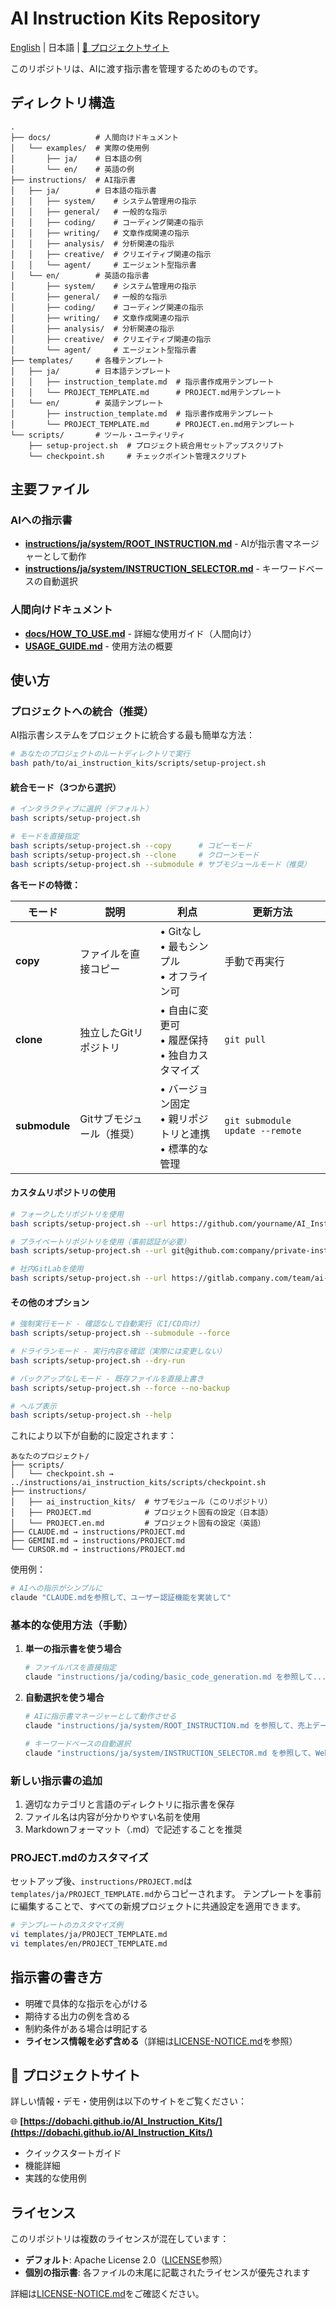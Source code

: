 # AI Instruction Kits Repository

[English](README_en.md) | 日本語 | [📖 プロジェクトサイト](https://dobachi.github.io/AI_Instruction_Kits/)

このリポジトリは、AIに渡す指示書を管理するためのものです。

## ディレクトリ構造

```
.
├── docs/          # 人間向けドキュメント
│   └── examples/  # 実際の使用例
│       ├── ja/    # 日本語の例
│       └── en/    # 英語の例
├── instructions/  # AI指示書
│   ├── ja/        # 日本語の指示書
│   │   ├── system/    # システム管理用の指示
│   │   ├── general/   # 一般的な指示
│   │   ├── coding/    # コーディング関連の指示
│   │   ├── writing/   # 文章作成関連の指示
│   │   ├── analysis/  # 分析関連の指示
│   │   ├── creative/  # クリエイティブ関連の指示
│   │   └── agent/     # エージェント型指示書
│   └── en/        # 英語の指示書
│       ├── system/    # システム管理用の指示
│       ├── general/   # 一般的な指示
│       ├── coding/    # コーディング関連の指示
│       ├── writing/   # 文章作成関連の指示
│       ├── analysis/  # 分析関連の指示
│       ├── creative/  # クリエイティブ関連の指示
│       └── agent/     # エージェント型指示書
├── templates/     # 各種テンプレート
│   ├── ja/        # 日本語テンプレート
│   │   ├── instruction_template.md  # 指示書作成用テンプレート
│   │   └── PROJECT_TEMPLATE.md      # PROJECT.md用テンプレート
│   └── en/        # 英語テンプレート
│       ├── instruction_template.md  # 指示書作成用テンプレート
│       └── PROJECT_TEMPLATE.md      # PROJECT.en.md用テンプレート
└── scripts/       # ツール・ユーティリティ
    ├── setup-project.sh  # プロジェクト統合用セットアップスクリプト
    └── checkpoint.sh     # チェックポイント管理スクリプト
```

## 主要ファイル

### AIへの指示書
- **[instructions/ja/system/ROOT_INSTRUCTION.md](instructions/ja/system/ROOT_INSTRUCTION.md)** - AIが指示書マネージャーとして動作
- **[instructions/ja/system/INSTRUCTION_SELECTOR.md](instructions/ja/system/INSTRUCTION_SELECTOR.md)** - キーワードベースの自動選択

### 人間向けドキュメント
- **[docs/HOW_TO_USE.md](docs/HOW_TO_USE.md)** - 詳細な使用ガイド（人間向け）
- **[USAGE_GUIDE.md](USAGE_GUIDE.md)** - 使用方法の概要

## 使い方

### プロジェクトへの統合（推奨）

AI指示書システムをプロジェクトに統合する最も簡単な方法：

```bash
# あなたのプロジェクトのルートディレクトリで実行
bash path/to/ai_instruction_kits/scripts/setup-project.sh
```

#### 統合モード（3つから選択）

```bash
# インタラクティブに選択（デフォルト）
bash scripts/setup-project.sh

# モードを直接指定
bash scripts/setup-project.sh --copy      # コピーモード
bash scripts/setup-project.sh --clone     # クローンモード
bash scripts/setup-project.sh --submodule # サブモジュールモード（推奨）
```

**各モードの特徴：**

| モード | 説明 | 利点 | 更新方法 |
|--------|------|------|----------|
| **copy** | ファイルを直接コピー | • Gitなし<br>• 最もシンプル<br>• オフライン可 | 手動で再実行 |
| **clone** | 独立したGitリポジトリ | • 自由に変更可<br>• 履歴保持<br>• 独自カスタマイズ | `git pull` |
| **submodule** | Gitサブモジュール（推奨） | • バージョン固定<br>• 親リポジトリと連携<br>• 標準的な管理 | `git submodule update --remote` |

#### カスタムリポジトリの使用

```bash
# フォークしたリポジトリを使用
bash scripts/setup-project.sh --url https://github.com/yourname/AI_Instruction_Kits.git --clone

# プライベートリポジトリを使用（事前認証が必要）
bash scripts/setup-project.sh --url git@github.com:company/private-instructions.git --submodule

# 社内GitLabを使用
bash scripts/setup-project.sh --url https://gitlab.company.com/team/ai-instructions.git --submodule
```

#### その他のオプション

```bash
# 強制実行モード - 確認なしで自動実行（CI/CD向け）
bash scripts/setup-project.sh --submodule --force

# ドライランモード - 実行内容を確認（実際には変更しない）
bash scripts/setup-project.sh --dry-run

# バックアップなしモード - 既存ファイルを直接上書き
bash scripts/setup-project.sh --force --no-backup

# ヘルプ表示
bash scripts/setup-project.sh --help
```

これにより以下が自動的に設定されます：

```
あなたのプロジェクト/
├── scripts/
│   └── checkpoint.sh → ../instructions/ai_instruction_kits/scripts/checkpoint.sh
├── instructions/
│   ├── ai_instruction_kits/  # サブモジュール（このリポジトリ）
│   ├── PROJECT.md            # プロジェクト固有の設定（日本語）
│   └── PROJECT.en.md         # プロジェクト固有の設定（英語）
├── CLAUDE.md → instructions/PROJECT.md
├── GEMINI.md → instructions/PROJECT.md
└── CURSOR.md → instructions/PROJECT.md
```

使用例：
```bash
# AIへの指示がシンプルに
claude "CLAUDE.mdを参照して、ユーザー認証機能を実装して"
```

### 基本的な使用方法（手動）

1. **単一の指示書を使う場合**
   ```bash
   # ファイルパスを直接指定
   claude "instructions/ja/coding/basic_code_generation.md を参照して..."
   ```

2. **自動選択を使う場合**
   ```bash
   # AIに指示書マネージャーとして動作させる
   claude "instructions/ja/system/ROOT_INSTRUCTION.md を参照して、売上データを分析してレポートを作成"
   
   # キーワードベースの自動選択
   claude "instructions/ja/system/INSTRUCTION_SELECTOR.md を参照して、Web APIを実装"
   ```

### 新しい指示書の追加

1. 適切なカテゴリと言語のディレクトリに指示書を保存
2. ファイル名は内容が分かりやすい名前を使用
3. Markdownフォーマット（.md）で記述することを推奨

### PROJECT.mdのカスタマイズ

セットアップ後、`instructions/PROJECT.md`は`templates/ja/PROJECT_TEMPLATE.md`からコピーされます。
テンプレートを事前に編集することで、すべての新規プロジェクトに共通設定を適用できます。

```bash
# テンプレートのカスタマイズ例
vi templates/ja/PROJECT_TEMPLATE.md
vi templates/en/PROJECT_TEMPLATE.md
```

## 指示書の書き方

- 明確で具体的な指示を心がける
- 期待する出力の例を含める
- 制約条件がある場合は明記する
- **ライセンス情報を必ず含める**（詳細は[LICENSE-NOTICE.md](LICENSE-NOTICE.md)を参照）

## 📖 プロジェクトサイト

詳しい情報・デモ・使用例は以下のサイトをご覧ください：

🌐 **[https://dobachi.github.io/AI_Instruction_Kits/](https://dobachi.github.io/AI_Instruction_Kits/)**

- クイックスタートガイド
- 機能詳細
- 実践的な使用例

## ライセンス

このリポジトリは複数のライセンスが混在しています：

- **デフォルト**: Apache License 2.0（[LICENSE](LICENSE)参照）
- **個別の指示書**: 各ファイルの末尾に記載されたライセンスが優先されます

詳細は[LICENSE-NOTICE.md](LICENSE-NOTICE.md)をご確認ください。